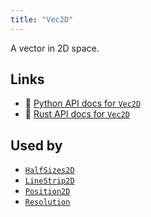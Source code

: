 ```yaml
---
title: "Vec2D"
---
```


A vector in 2D space.


## Links
 * 🐍 [Python API docs for `Vec2D`](https://ref.rerun.io/docs/python/HEAD/package/rerun/datatypes/vec2d/)
 * 🦀 [Rust API docs for `Vec2D`](https://docs.rs/rerun/0.9.0-alpha.6/rerun/datatypes/struct.Vec2D.html)


## Used by

* [`HalfSizes2D`](../components/half_sizes2d.md)
* [`LineStrip2D`](../components/line_strip2d.md)
* [`Position2D`](../components/position2d.md)
* [`Resolution`](../components/resolution.md)
